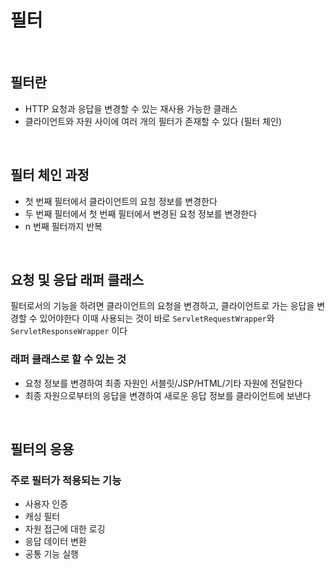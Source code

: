 # 필터

<br>

## 필터란
- HTTP 요청과 응답을 변경할 수 있는 재사용 가능한 클래스
- 클라이언트와 자원 사이에 여러 개의 필터가 존재할 수 있다 (필터 체인)

<br>

## 필터 체인 과정
- 첫 번째 필터에서 클라이언트의 요청 정보를 변경한다
- 두 번째 필터에서 첫 번째 필터에서 변경된 요청 정보를 변경한다
- n 번째 필터까지 반복

<br>

## 요청 및 응답 래퍼 클래스
필터로서의 기능을 하려면 클라이언트의 요청을 변경하고, 클라이언트로 가는 응답을 변경할 수 있어야한다 이때 사용되는 것이 바로 `ServletRequestWrapper`와 `ServletResponseWrapper` 이다
<br>

### 래퍼 클래스로 할 수 있는 것
- 요청 정보를 변경하여 최종 자원인 서블릿/JSP/HTML/기타 자원에 전달한다
- 최종 자원으로부터의 응답을 변경하여 새로운 응답 정보를 클라이언트에 보낸다
<br>

## 필터의 응용
### 주로 필터가 적용되는 기능
- 사용자 인증
- 캐싱 필터
- 자원 접근에 대한 로깅
- 응답 데이터 변환
- 공통 기능 실행

